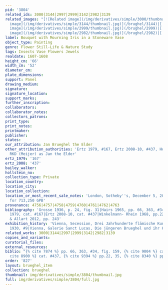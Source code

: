 ```yaml
---
pid: '3804'
related_ids: 3000|3144|2997|2999|3142|2982|3139
related_images: "[![Related image](/img/derivatives/simple/3000/thumbnail.jpg)](/brughel/3000)|[![Related
  image](/img/derivatives/simple/3144/thumbnail.jpg)](/brughel/3144)|[![Related image](/img/derivatives/simple/2997/thumbnail.jpg)](/brughel/2997)|[![Related
  image](/img/derivatives/simple/2999/thumbnail.jpg)](/brughel/2999)|[![Related image](/img/derivatives/simple/3142/thumbnail.jpg)](/brughel/3142)|[![Related
  image](/img/derivatives/simple/2982/thumbnail.jpg)](/brughel/2982)|[![Related image](/img/derivatives/simple/3139/thumbnail.jpg)](/brughel/3139)"
label: Bouquet with Mourning Iris in a Stoneware Vase
object_type: Painting
genre: Flower Still-Life & Nature Study
tags: Insects Vase Flowers Jewels
realdate: 1607-1608
height_cm: '66'
width_cm: '52'
diameter_cm: 
plate_dimensions: 
support: Panel
drawing_medium: 
signature: 
signature_location: 
support_marks: 
further_inscription: 
collaborators: 
collaborator_notes: 
collectors_patrons: 
print_type: 
print_notes: 
printmaker: 
publisher: 
states: 
our_attribution: Jan Brueghel the Elder
other_attribution_authorities: 'Ertz 1979, #167, Ertz 2008-10, #437, Honig database,
  RKD (Meijer) as Jan the Elder'
ertz_1979: '167'
ertz_2008: '437'
bailey_walker: 
hollstein_no: 
collection_type: Private
location_country: 
location_city: 
location_collection: 
location_or_most_recent_sale_notes: 'London, Sotheby''s, December 5, 2012, inv. #35
  for 713,250 GPB'
provenance: 4756|4757|4758|4759|4760|4761|4762|4763
bibliography: 'Grosse 1936, p. 24, fig. 31|Hairs 1965, pp. 66, 363, #34, fig. 159|Ertz
  1979, cat. #167|Ertz 2008-10, cat. #437|Winkelmann- Rhein 1968, pp.22, 35 |Currie
  & Allart 2012, pp. 243'
exhibition_history: 'Vienna, Secession, Drei Jahrhunderte flämische Kunst 1400-1700,
  1930, #9|Vienna, Galerie Sanct Lucas, Die jüngeren Brueghel und ihr Kreis, 1935'
related_works: 3000|3144|2997|2999|3142|2982|3139
copies_and_variants: 
curatorial_files: 
external_resources: 
biblio: "{% cite 7874 %} pp. 66, 363, #34, fig. 159, {% cite 9004 %} cat. #167, {%
  cite 8900 %} cat. #437, {% cite 9394 %} pp.22, 35, {% cite 8340 %} pp. 243"
order: '827'
layout: brueghel_item
collection: brueghel
thumbnail: img/derivatives/simple/3804/thumbnail.jpg
full: img/derivatives/simple/3804/full.jpg
---
```

